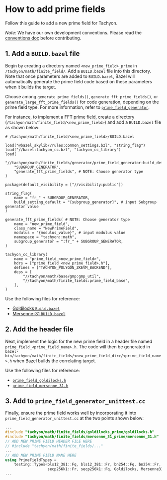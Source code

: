 # How to add prime fields

Follow this guide to add a new prime field for Tachyon.

_Note_: We have our own development conventions. Please read the [conventions doc](/docs/how_to_contribute/conventions.md) before contributing.

## 1. Add a `BUILD.bazel` file

Begin by creating a directory named `<new_prime_field>_prime` in `/tachyon/math/finite_field/`. Add a `BUILD.bazel` file into this directory. Note that once parameters are added to `BUILD.bazel`, Bazel will automatically generate the prime field code based on these parameters when it builds the target.

Choose among `generate_prime_fields()`, `generate_fft_prime_fields()`, or `generate_large_fft_prime_fields()` for code generation, depending on the prime field type. For more information, refer to [`prime_field_generator`](/tachyon/math/finite_fields/generator/prime_field_generator/build_defs.bzl).

For instance, to implement a FFT prime field, create a directory (`/tachyon/math/finite_field/<new_prime_field>`) and add a `BUILD.bazel` file as shown below:

```bazel
# /tachyon/math/finite_field/<new_prime_field>/BUILD.bazel

load("@bazel_skylib//rules:common_settings.bzl", "string_flag")
load("//bazel:tachyon_cc.bzl", "tachyon_cc_library")
load(
    "//tachyon/math/finite_fields/generator/prime_field_generator:build_defs.bzl",
    "SUBGROUP_GENERATOR",
    "generate_fft_prime_fields", # NOTE: Choose generator type
)

package(default_visibility = ["//visibility:public"])

string_flag(
    name = "fr_" + SUBGROUP_GENERATOR,
    build_setting_default = "{subgroup_generator}", # input Subgroup generator value
)

generate_fft_prime_fields( # NOTE: Choose generator type
    name = "new_prime_field",
    class_name = "NewPrimeField",
    modulus = "{modulus_value}", # input modulus value
    namespace = "tachyon::math",
    subgroup_generator = ":fr_" + SUBGROUP_GENERATOR,
)

tachyon_cc_library(
    name = "prime_field_<new_prime_field>",
    hdrs = ["prime_field_<new_prime_field>.h"],
    defines = ["TACHYON_POLYGON_ZKEVM_BACKEND"],
    deps = [
        "//tachyon/math/base/gmp:gmp_util",
        "//tachyon/math/finite_fields:prime_field_base",
    ],
)
```

Use the following files for reference:

- [Goldilocks `Build.bazel`](/tachyon/math/finite_fields/goldilocks_prime/BUILD.bazel)
- [Mersenne-31 `BUILD.bazel`](/tachyon/math/finite_fields/mersenne_31_prime/BUILD.bazel)

## 2. Add the header file

Next, implement the logic for the new prime field in a header file named `prime_field_<prime_field_name>.h`. The code will then be generated in `bazel-bin/tachyon/math/finite_fields/<new_prime_field_dir>/<prime_field_name>.h` when Bazel builds the correlating target.

Use the following files for reference:

- [`prime_field_goldilocks.h`](/tachyon/math/finite_fields/goldilocks_prime/prime_field_goldilocks.h)
- [`prime_field_mersenne_31.h`](/tachyon/math/finite_fields/mersenne_31_prime/prime_field_mersenne_31.h)

## 3. Add to `prime_field_generator_unittest.cc`

Finally, ensure the prime field works well by incorporating it into `prime_field_generator_unittest.cc` at the two points shown below:

```cpp
...
#include "tachyon/math/finite_fields/goldilocks_prime/goldilocks.h"
#include "tachyon/math/finite_fields/mersenne_31_prime/mersenne_31.h"
// ADD NEW PRIME FIELD HEADER FILE HERE
// #include "tachyon/math/finite_fields/..."
...
// ADD NEW PRIME FIELD NAME HERE
using PrimeFieldTypes =
    testing::Types<bls12_381::Fq, bls12_381::Fr, bn254::Fq, bn254::Fr,
                   secp256k1::Fr, secp256k1::Fq, Goldilocks, Mersenne31 /*, NEW PRIME FIELD*/>;
...
```
